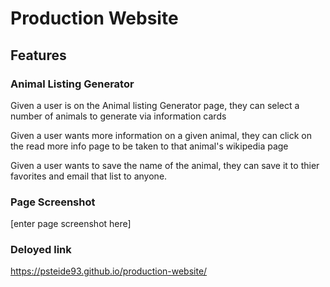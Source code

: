 # Production Website

## Features

### Animal Listing Generator

Given a user is on the Animal listing Generator page, they can select a number of animals to generate via information cards

Given a user wants more information on a given animal, they can click on the read more info page to be taken to that animal's wikipedia page

Given a user wants to save the name of the animal, they can save it to thier favorites and email that list to anyone.

### Page Screenshot

[enter page screenshot here]

### Deloyed link

https://psteide93.github.io/production-website/

